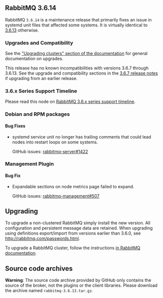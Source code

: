 ## RabbitMQ 3.6.14

RabbitMQ `3.6.14` is a maintenance release that primarily fixes an issue in systemd
unit files that affected some systems. It is virtually identical to [3.6.13](https://github.com/rabbitmq/rabbitmq-server/releases/tag/rabbitmq_v3_6_13)
otherwise.

### Upgrades and Compatibility

See the ["Upgrading clusters" section of the documentation](http://www.rabbitmq.com/clustering.html#upgrading)
for general documentation on upgrades.

This release has no known incompatibilities with versions 3.6.7 through 3.6.13.
See the upgrade and compatibility sections in the [3.6.7 release notes](https://github.com/rabbitmq/rabbitmq-server/releases/tag/rabbitmq_v3_6_7) if upgrading from an earlier release.

### 3.6.x Series Support Timeline

Please read this node on [RabbitMQ 3.6.x series support timeline](https://groups.google.com/forum/#!msg/rabbitmq-users/kXkI-f3pgEw/UFowJIK4BQAJ).


### Debian and RPM packages

#### Bug Fixes

 * systemd service unit no longer has trailing comments that could lead nodes
   into restart loops on some systems.
   
   GitHub issues: [rabbitmq-server#1422](https://github.com/rabbitmq/rabbitmq-server/issues/1422)

### Management Plugin

#### Bug Fix

 * Expandable sections on node metrics page failed to expand.
 
   GitHub issues: [rabbitmq-management#507](https://github.com/rabbitmq/rabbitmq-management/issues/507)


## Upgrading

To upgrade a non-clustered RabbitMQ simply install the new version. All configuration and persistent message data are retained.
When upgrading using definitions export/import from versions earlier than 3.6.0, see http://rabbitmq.com/passwords.html.

To upgrade a RabbitMQ cluster, follow the instructions [in RabbitMQ documentation](http://www.rabbitmq.com/clustering.html#upgrading).

## Source code archives

**Warning**: The source code archive provided by GitHub only contains the source of the broker,
not the plugins or the client libraries. Please download the archive named `rabbitmq-3.6.13.tar.gz`.
